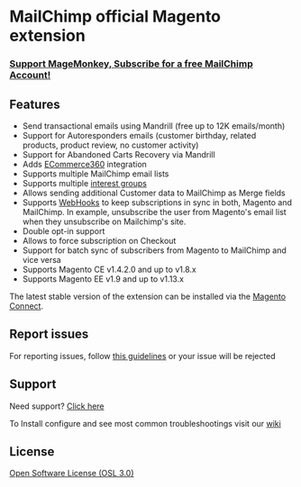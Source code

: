 MailChimp official Magento extension
====================================

<h3><a href="http://www.mailchimp.com/signup?pid=ebizmarts&source=website" target="_blank">Support MageMonkey, Subscribe for a free MailChimp Account!</a> </h3>

## Features

* Send transactional emails using Mandrill (free up to 12K emails/month)
* Support for Autoresponders emails (customer birthday, related products, product review, no customer activity)
* Support for Abandoned Carts Recovery via Mandrill
* Adds [ECommerce360](http://blog.mailchimp.com/tag/ecommerce-360/) integration
* Supports multiple MailChimp email lists
* Supports multiple [interest groups](http://blog.mailchimp.com/tag/interest-groups/)
* Allows sending additional Customer data to MailChimp as Merge fields
* Supports [WebHooks](http://www.mailchimp.com/api/webhooks/) to keep subscriptions in sync in both, Magento and MailChimp. In example, unsubscribe the user from Magento's email list when they unsubscribe on Mailchimp's site.
* Double opt-in support
* Allows to force subscription on Checkout
* Support for batch sync of subscribers from Magento to MailChimp and vice versa
* Supports Magento CE v1.4.2.0 and up to v1.8.x
* Supports Magento EE v1.9 and up to v1.13.x

The latest stable version of the extension can be installed via the [Magento Connect](http://www.magentocommerce.com/magento-connect/ebizmarts-magemonkey-official-mailchimp-and-mandrill-integration.html).

## Report issues

For reporting issues, follow [this guidelines](https://github.com/ebizmarts/magemonkey/wiki/Issue-reporting-guidelines) or your issue will be rejected

## Support

Need support? [Click here](http://ebizmarts.com/forums/view/1)

To Install configure and see most common troubleshootings visit our [wiki](http://wiki.ebizmarts.com/)

## License

[Open Software License (OSL 3.0)](http://opensource.org/licenses/osl-3.0.php)

